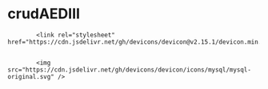 # crudAEDIII


            <link rel="stylesheet" href="https://cdn.jsdelivr.net/gh/devicons/devicon@v2.15.1/devicon.min.css">
          

            <img src="https://cdn.jsdelivr.net/gh/devicons/devicon/icons/mysql/mysql-original.svg" />
                    
